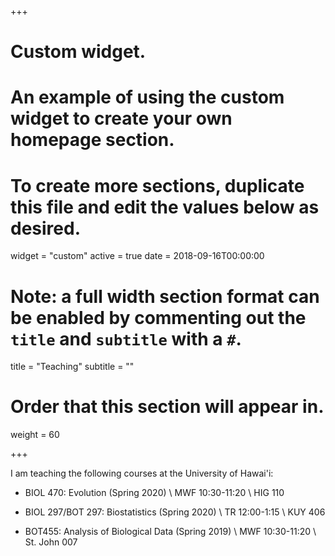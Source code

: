 +++
# Custom widget.
# An example of using the custom widget to create your own homepage section.
# To create more sections, duplicate this file and edit the values below as desired.
widget = "custom"
active = true
date = 2018-09-16T00:00:00

# Note: a full width section format can be enabled by commenting out the `title` and `subtitle` with a `#`.
title = "Teaching"
subtitle = ""

# Order that this section will appear in.
weight = 60

+++

I am teaching the following courses at the University of Hawai'i:

- BIOL 470: Evolution (Spring 2020) \\
MWF 10:30-11:20 \\
HIG 110

- BIOL 297/BOT 297: Biostatistics (Spring 2020) \\
TR 12:00-1:15 \\
KUY 406

- BOT455: Analysis of Biological Data (Spring 2019) \\
MWF 10:30-11:20 \\
St. John 007
